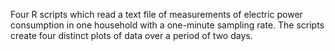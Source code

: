 Four R scripts which read a text file of measurements of electric power consumption in one household with a one-minute sampling rate. The scripts create four distinct plots of data over a period of two days.
